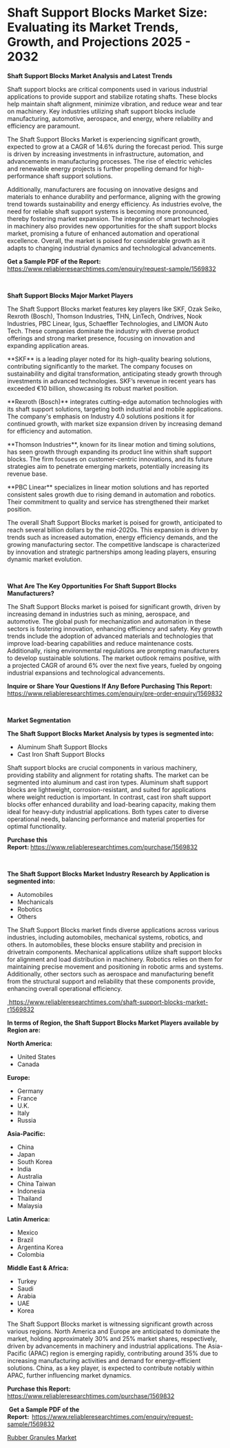 <p><h1>Shaft Support Blocks Market Size: Evaluating its Market Trends, Growth, and Projections 2025 - 2032</h1></p><p><strong>Shaft Support Blocks Market Analysis and Latest Trends</strong></p>
<p><p>Shaft support blocks are critical components used in various industrial applications to provide support and stabilize rotating shafts. These blocks help maintain shaft alignment, minimize vibration, and reduce wear and tear on machinery. Key industries utilizing shaft support blocks include manufacturing, automotive, aerospace, and energy, where reliability and efficiency are paramount.</p><p>The Shaft Support Blocks Market is experiencing significant growth, expected to grow at a CAGR of 14.6% during the forecast period. This surge is driven by increasing investments in infrastructure, automation, and advancements in manufacturing processes. The rise of electric vehicles and renewable energy projects is further propelling demand for high-performance shaft support solutions.</p><p>Additionally, manufacturers are focusing on innovative designs and materials to enhance durability and performance, aligning with the growing trend towards sustainability and energy efficiency. As industries evolve, the need for reliable shaft support systems is becoming more pronounced, thereby fostering market expansion. The integration of smart technologies in machinery also provides new opportunities for the shaft support blocks market, promising a future of enhanced automation and operational excellence. Overall, the market is poised for considerable growth as it adapts to changing industrial dynamics and technological advancements.</p></p>
<p><strong>Get a Sample PDF of the Report:&nbsp;</strong> <a href="https://www.reliableresearchtimes.com/enquiry/request-sample/1569832?utm_campaign=2989&utm_medium=2&utm_source=Github&utm_content=ia&utm_term=25032025&utm_id=shaft-support-blocks">https://www.reliableresearchtimes.com/enquiry/request-sample/1569832</a></p>
<p>&nbsp;</p>
<p><strong>Shaft Support Blocks Major Market Players</strong></p>
<p><p>The Shaft Support Blocks market features key players like SKF, Ozak Seiko, Rexroth (Bosch), Thomson Industries, THN, LinTech, Ondrives, Nook Industries, PBC Linear, Igus, Schaeffler Technologies, and LIMON Auto Tech. These companies dominate the industry with diverse product offerings and strong market presence, focusing on innovation and expanding application areas.</p><p>**SKF** is a leading player noted for its high-quality bearing solutions, contributing significantly to the market. The company focuses on sustainability and digital transformation, anticipating steady growth through investments in advanced technologies. SKF’s revenue in recent years has exceeded €10 billion, showcasing its robust market position.</p><p>**Rexroth (Bosch)** integrates cutting-edge automation technologies with its shaft support solutions, targeting both industrial and mobile applications. The company's emphasis on Industry 4.0 solutions positions it for continued growth, with market size expansion driven by increasing demand for efficiency and automation.</p><p>**Thomson Industries**, known for its linear motion and timing solutions, has seen growth through expanding its product line within shaft support blocks. The firm focuses on customer-centric innovations, and its future strategies aim to penetrate emerging markets, potentially increasing its revenue base.</p><p>**PBC Linear** specializes in linear motion solutions and has reported consistent sales growth due to rising demand in automation and robotics. Their commitment to quality and service has strengthened their market position.</p><p>The overall Shaft Support Blocks market is poised for growth, anticipated to reach several billion dollars by the mid-2020s. This expansion is driven by trends such as increased automation, energy efficiency demands, and the growing manufacturing sector. The competitive landscape is characterized by innovation and strategic partnerships among leading players, ensuring dynamic market evolution.</p></p>
<p>&nbsp;</p>
<p><strong>What Are The Key Opportunities For Shaft Support Blocks Manufacturers?</strong></p>
<p><p>The Shaft Support Blocks market is poised for significant growth, driven by increasing demand in industries such as mining, aerospace, and automotive. The global push for mechanization and automation in these sectors is fostering innovation, enhancing efficiency and safety. Key growth trends include the adoption of advanced materials and technologies that improve load-bearing capabilities and reduce maintenance costs. Additionally, rising environmental regulations are prompting manufacturers to develop sustainable solutions. The market outlook remains positive, with a projected CAGR of around 6% over the next five years, fueled by ongoing industrial expansions and technological advancements.</p></p>
<p><strong>Inquire or Share Your Questions If Any Before Purchasing This Report:</strong> <a href="https://www.reliableresearchtimes.com/enquiry/pre-order-enquiry/1569832?utm_campaign=2989&utm_medium=2&utm_source=Github&utm_content=ia&utm_term=25032025&utm_id=shaft-support-blocks">https://www.reliableresearchtimes.com/enquiry/pre-order-enquiry/1569832</a></p>
<p>&nbsp;</p>
<p><strong>Market Segmentation</strong></p>
<p><strong>The Shaft Support Blocks Market Analysis by types is segmented into:</strong></p>
<p><ul><li>Aluminum Shaft Support Blocks</li><li>Cast Iron Shaft Support Blocks</li></ul></p>
<p><p>Shaft support blocks are crucial components in various machinery, providing stability and alignment for rotating shafts. The market can be segmented into aluminum and cast iron types. Aluminum shaft support blocks are lightweight, corrosion-resistant, and suited for applications where weight reduction is important. In contrast, cast iron shaft support blocks offer enhanced durability and load-bearing capacity, making them ideal for heavy-duty industrial applications. Both types cater to diverse operational needs, balancing performance and material properties for optimal functionality.</p></p>
<p><strong>Purchase this Report:&nbsp;</strong><a href="https://www.reliableresearchtimes.com/purchase/1569832?utm_campaign=2989&utm_medium=2&utm_source=Github&utm_content=ia&utm_term=25032025&utm_id=shaft-support-blocks">https://www.reliableresearchtimes.com/purchase/1569832</a></p>
<p>&nbsp;</p>
<p><strong>The Shaft Support Blocks Market Industry Research by Application is segmented into:</strong></p>
<p><ul><li>Automobiles</li><li>Mechanicals</li><li>Robotics</li><li>Others</li></ul></p>
<p><p>The Shaft Support Blocks market finds diverse applications across various industries, including automobiles, mechanical systems, robotics, and others. In automobiles, these blocks ensure stability and precision in drivetrain components. Mechanical applications utilize shaft support blocks for alignment and load distribution in machinery. Robotics relies on them for maintaining precise movement and positioning in robotic arms and systems. Additionally, other sectors such as aerospace and manufacturing benefit from the structural support and reliability that these components provide, enhancing overall operational efficiency.</p></p>
<p><a href="https://www.reliableresearchtimes.com/shaft-support-blocks-market-r1569832?utm_campaign=2989&utm_medium=2&utm_source=Github&utm_content=ia&utm_term=25032025&utm_id=shaft-support-blocks">&nbsp;https://www.reliableresearchtimes.com/shaft-support-blocks-market-r1569832</a></p>
<p><strong>In terms of Region, the Shaft Support Blocks Market Players available by Region are:</strong></p>
<p>
    <p> <strong> North America: </strong>
        <ul>
            <li>United States</li>
            <li>Canada</li>
        </ul>
        </p> 
    <p> <strong> Europe: </strong>
        <ul>
            <li>Germany</li>
            <li>France</li>
            <li>U.K.</li>
            <li>Italy</li>
            <li>Russia</li>
        </ul>
        </p> 
    <p> <strong> Asia-Pacific: </strong>
        <ul>
            <li>China</li>
            <li>Japan</li>
            <li>South Korea</li>
            <li>India</li>
            <li>Australia</li>
            <li>China Taiwan</li>
            <li>Indonesia</li>
            <li>Thailand</li>
            <li>Malaysia</li>
        </ul>
        </p> 
    <p> <strong> Latin America: </strong>
        <ul>
            <li>Mexico</li>
            <li>Brazil</li>
            <li>Argentina Korea</li>
            <li>Colombia</li>
        </ul>
        </p> 
    <p> <strong> Middle East & Africa: </strong>
        <ul>
            <li>Turkey</li>
            <li>Saudi</li>
            <li>Arabia</li>
            <li>UAE</li>
            <li>Korea</li>
        </ul>
    </p>
    </p>
<p><p>The Shaft Support Blocks market is witnessing significant growth across various regions. North America and Europe are anticipated to dominate the market, holding approximately 30% and 25% market shares, respectively, driven by advancements in machinery and industrial applications. The Asia-Pacific (APAC) region is emerging rapidly, contributing around 35% due to increasing manufacturing activities and demand for energy-efficient solutions. China, as a key player, is expected to contribute notably within APAC, further influencing market dynamics.</p></p>
<p><strong>Purchase this Report: </strong><a href="https://www.reliableresearchtimes.com/purchase/1569832?utm_campaign=2989&utm_medium=2&utm_source=Github&utm_content=ia&utm_term=25032025&utm_id=shaft-support-blocks">https://www.reliableresearchtimes.com/purchase/1569832</a></p>
<p>&nbsp;<strong>Get a Sample PDF of the Report:&nbsp;&nbsp;</strong><a href="https://www.reliableresearchtimes.com/enquiry/request-sample/1569832?utm_campaign=2989&utm_medium=2&utm_source=Github&utm_content=ia&utm_term=25032025&utm_id=shaft-support-blocks">https://www.reliableresearchtimes.com/enquiry/request-sample/1569832</a></p>
<p><strong></strong></p>
<p><p><a href="https://github.com/genayziben/Market-Research-Report-List-1/blob/main/rubber-granules-market.md?utm_campaign=2989&utm_medium=2&utm_source=Github&utm_content=ia&utm_term=25032025&utm_id=shaft-support-blocks">Rubber Granules Market</a></p></p>